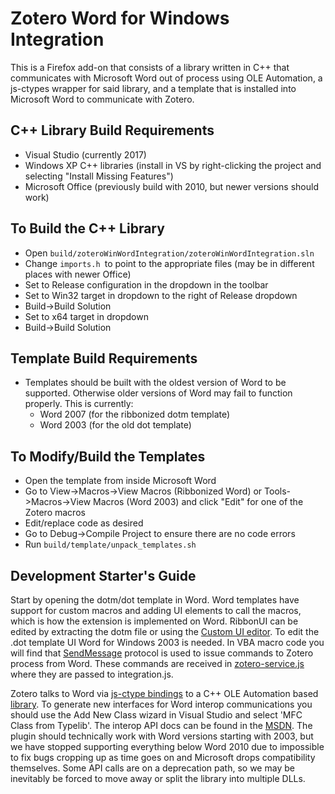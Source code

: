 # Zotero Word for Windows Integration

This is a Firefox add-on that consists of a library written in C++ that communicates with Microsoft Word out of process using OLE Automation, a js-ctypes wrapper for said library, and a template that is installed into Microsoft Word to communicate with Zotero.

## C++ Library Build Requirements
- Visual Studio (currently 2017)
- Windows XP C++ libraries (install in VS by right-clicking the project and selecting "Install Missing Features")
- Microsoft Office (previously build with 2010, but newer versions should work)

## To Build the C++ Library
- Open `build/zoteroWinWordIntegration/zoteroWinWordIntegration.sln`
- Change `imports.h `to point to the appropriate files (may be in different places with newer Office)
- Set to Release configuration in the dropdown in the toolbar
- Set to Win32 target in dropdown to the right of Release dropdown
- Build->Build Solution
- Set to x64 target in dropdown
- Build->Build Solution

## Template Build Requirements
- Templates should be built with the oldest version of Word to be supported. Otherwise older versions of Word may fail to function properly. This is currently:
  - Word 2007 (for the ribbonized dotm template)
  - Word 2003 (for the old dot template)

## To Modify/Build the Templates
- Open the template from inside Microsoft Word
- Go to View->Macros->View Macros (Ribbonized Word) or Tools->Macros->View Macros (Word 2003) and click "Edit" for one of the Zotero macros
- Edit/replace code as desired
- Go to Debug->Compile Project to ensure there are no code errors
- Run `build/template/unpack_templates.sh`

## Development Starter's Guide

Start by opening the dotm/dot template in Word. Word templates have support for custom macros 
and adding UI elements to call the macros, which is how the extension is implemented on Word. 
RibbonUI can be edited by extracting the dotm file or using the [Custom UI editor](http://openxmldeveloper.org/blog/b/openxmldeveloper/archive/2009/08/06/7293.aspx). 
To edit the .dot template UI Word for Windows 2003 is needed. 
In VBA macro code you will find that [SendMessage](https://msdn.microsoft.com/en-us/library/windows/desktop/ms644950(v=vs.85).aspx)
protocol is used to issue commands to Zotero process from Word. These commands are received in [zotero-service.js](https://github.com/zotero/zotero/blob/eaf8d3696359dcea0edaa2fd9bc1e4cf5d985014/components/zotero-service.js#L516-L516)
where they are passed to integration.js.

Zotero talks to Word via [js-ctype bindings](https://github.com/zotero/zotero-word-for-windows-integration/blob/4f07be4bfaa3f37897a5af5371ea20353214f23e/components/zoteroWinWordIntegration.js#L52-L52)
to a C++ OLE Automation based [library](https://github.com/zotero/zotero-word-for-windows-integration/blob/8d1807584d02f3b10715dd9895413c04349d45e8/build/zoteroWinWordIntegration/zoteroWinWordIntegration.h).
To generate new interfaces for Word interop communications you should use the Add New Class wizard in
Visual Studio and select 'MFC Class from Typelib'. The interop API docs can be found in the [MSDN](https://docs.microsoft.com/en-us/dotnet/api/microsoft.office.interop.word._document?view=word-pia).
The plugin should technically work with Word versions starting with 2003, but we have stopped supporting everything below Word 2010
due to impossible to fix bugs cropping up as time goes on and Microsoft drops compatibility themselves.
Some API calls are on a deprecation path, so we may be inevitably be forced to move 
away or split the library into multiple DLLs.
